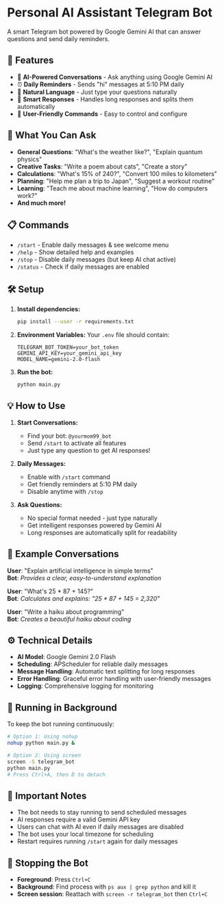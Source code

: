 # Personal AI Assistant Telegram Bot

A smart Telegram bot powered by Google Gemini AI that can answer questions and send daily reminders.

## 🌟 Features

- 🤖 **AI-Powered Conversations** - Ask anything using Google Gemini AI
- ⏰ **Daily Reminders** - Sends "hi" messages at 5:10 PM daily
- 💬 **Natural Language** - Just type your questions naturally
- 🧠 **Smart Responses** - Handles long responses and splits them automatically
- 📱 **User-Friendly Commands** - Easy to control and configure

## 🚀 What You Can Ask

- **General Questions**: "What's the weather like?", "Explain quantum physics"
- **Creative Tasks**: "Write a poem about cats", "Create a story"
- **Calculations**: "What's 15% of 240?", "Convert 100 miles to kilometers"
- **Planning**: "Help me plan a trip to Japan", "Suggest a workout routine"
- **Learning**: "Teach me about machine learning", "How do computers work?"
- **And much more!**

## 📋 Commands

- `/start` - Enable daily messages & see welcome menu
- `/help` - Show detailed help and examples
- `/stop` - Disable daily messages (but keep AI chat active)
- `/status` - Check if daily messages are enabled

## 🛠️ Setup

1. **Install dependencies:**
   ```bash
   pip install --user -r requirements.txt
   ```

2. **Environment Variables:**
   Your `.env` file should contain:
   ```
   TELEGRAM_BOT_TOKEN=your_bot_token
   GEMINI_API_KEY=your_gemini_api_key
   MODEL_NAME=gemini-2.0-flash
   ```

3. **Run the bot:**
   ```bash
   python main.py
   ```

## 💡 How to Use

1. **Start Conversations:**
   - Find your bot: `@yourmom99_bot`
   - Send `/start` to activate all features
   - Just type any question to get AI responses!

2. **Daily Messages:**
   - Enable with `/start` command
   - Get friendly reminders at 5:10 PM daily
   - Disable anytime with `/stop`

3. **Ask Questions:**
   - No special format needed - just type naturally
   - Get intelligent responses powered by Gemini AI
   - Long responses are automatically split for readability

## 🎯 Example Conversations

**User**: "Explain artificial intelligence in simple terms"  
**Bot**: *Provides a clear, easy-to-understand explanation*

**User**: "What's 25 * 87 + 145?"  
**Bot**: *Calculates and explains: "25 * 87 + 145 = 2,320"*

**User**: "Write a haiku about programming"  
**Bot**: *Creates a beautiful haiku about coding*

## ⚙️ Technical Details

- **AI Model**: Google Gemini 2.0 Flash
- **Scheduling**: APScheduler for reliable daily messages
- **Message Handling**: Automatic text splitting for long responses
- **Error Handling**: Graceful error handling with user-friendly messages
- **Logging**: Comprehensive logging for monitoring

## 🔧 Running in Background

To keep the bot running continuously:

```bash
# Option 1: Using nohup
nohup python main.py &

# Option 2: Using screen
screen -S telegram_bot
python main.py
# Press Ctrl+A, then D to detach
```

## 📝 Important Notes

- The bot needs to stay running to send scheduled messages
- AI responses require a valid Gemini API key
- Users can chat with AI even if daily messages are disabled
- The bot uses your local timezone for scheduling
- Restart requires running `/start` again for daily messages

## 🛑 Stopping the Bot

- **Foreground**: Press `Ctrl+C`
- **Background**: Find process with `ps aux | grep python` and kill it
- **Screen session**: Reattach with `screen -r telegram_bot` then `Ctrl+C` 